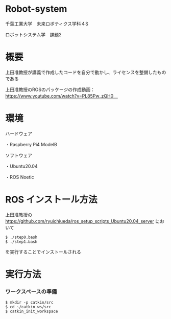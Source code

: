 # Robot-system
千葉工業大学　未来ロボティクス学科４S

ロボットシステム学　課題2

# 概要
上田准教授が講義で作成したコードを自分で動かし、ライセンスを整備したものである

上田准教授のROSのパッケージの作成動画：https://www.youtube.com/watch?v=PL85Pw_zQH0　

# 環境
ハードウェア

・Raspberry Pi4 ModelB

ソフトウェア

・Ubuntu20.04

・ROS Noetic

# ROS インストール方法

上田准教授の https://github.com/ryuichiueda/ros_setup_scripts_Ubuntu20.04_server において
```
$ ./step0.bash
$ ./step1.bash
```
を実行することでインストールされる


# 実行方法

### ワークスペースの準備
```
$ mkdir -p catkin/src
$ cd ~/catkin_ws/src
$ catkin_init_workspace
```



